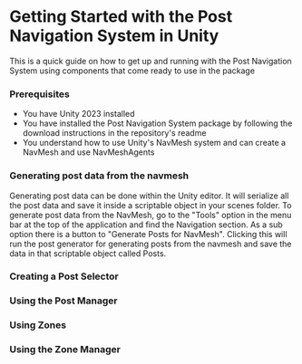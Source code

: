 # Getting Started with the Post Navigation System in Unity
This is a quick guide on how to get up and running with the Post Navigation System using components that come ready to use in the package

### Prerequisites
- You have Unity 2023 installed
- You have installed the Post Navigation System package by following the download instructions in the repository's readme
- You understand how to use Unity's NavMesh system and can create a NavMesh and use NavMeshAgents

### Generating post data from the navmesh
Generating post data can be done within the Unity editor. It will serialize all the post data and save it inside a scriptable object in your scenes folder. To generate post data from the NavMesh, go to the "Tools" option in the menu bar at the top of the application and find the Navigation section. As a sub option there is a button to "Generate Posts for NavMesh". Clicking this will run the post generator for generating posts from the navmesh and save the data in that scriptable object called Posts.

### Creating a Post Selector

### Using the Post Manager

### Using Zones

### Using the Zone Manager